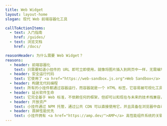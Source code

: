 ```yaml
---
title: Web Widget
layout: layout-home
slogan: 现代 Web 前端容器化工具

callToActionItems:
  - text: 入门指南
    href: /guides/
  - text: 浏览文档
    href: /docs/

reasonHeader: 为什么需要 Web Widget？
reasons:
  - header: 前端容器化
    text: 只需要知道小挂件的 URL 即可立即使用，就像将图片插入到网页中一样，无需编写胶水代码、亦无须测试。
  - header: 安全运行代码
    text: 它使用了 <a href="https://web-sandbox.js.org">Web Sandbox</a> BOM 虚拟化技术，它隔离了第三方代码潜在的 XSS 攻击、钓鱼链接等。
  - header: 构建无代码编程
    text: 所有的小挂件都通过容器运行，而容器就是一个 HTML 标签，它容易被可视化工具排版、被服务端模板输出。
  - header: 延长软件生命
    text: 它完全基于 Web 标准，不依赖任何的框架，但却可以和现在与未来的技术栈兼容，包括 React 与 Vue 等。
  - header: 开放资产
    text: 小挂件通过 NPM 托管，通过公共 CDN 可以直接使用它，并且具备在浏览器中自动更新版本的能力。
  - header: 首屏性能优先
    text: 小挂件拥有 <a href="https://amp.dev/">AMP</a> 高性能组件系统的关键要素，有利于实现首屏性能领先的网页架构。
---
```

